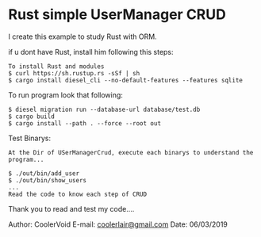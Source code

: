 # Rust simple UserManager CRUD 

I create this example to study Rust with ORM.

if u dont have Rust, install him following this steps:
```
To install Rust and modules
$ curl https://sh.rustup.rs -sSf | sh
$ cargo install diesel_cli --no-default-features --features sqlite

```

To run program look that following:

```
$ diesel migration run --database-url database/test.db
$ cargo build
$ cargo install --path . --force --root out

```

Test Binarys:

```
At the Dir of USerManagerCrud, execute each binarys to understand the program...

$ ./out/bin/add_user
$ ./out/bin/show_users
...
Read the code to know each step of CRUD

```

Thank you to read and test my code....

Author: CoolerVoid
E-mail: coolerlair@gmail.com
Date: 06/03/2019

